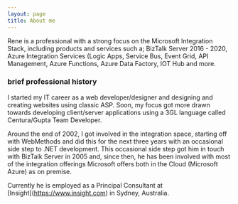 ```yaml
---
layout: page
title: About me
---
```


Rene is a professional with a strong focus on the Microsoft Integration Stack, including products and services such a; BizTalk Server 2016 - 2020,
Azure Integration Services (Logic Apps, Service Bus, Event Grid, API Management, Azure Functions, Azure Data Factory,  IOT Hub and more.

### brief professional history
I started my IT career as a web developer/designer and designing and creating websites using classic ASP. Soon, my focus got more 
drawn towards developing client/server applications using a 3GL language called Centura/Gupta Team Developer.

Around the end of 2002, I got involved in the integration space, starting off with WebMethods and did this for the next three years with an occasional 
side step to .NET development. This occasional side step got him in touch with BizTalk Server in 2005 and, since then, he has been involved with most of 
the integration offerings Microsoft offers both in the Cloud (Microsoft Azure) as on premise.

Currently he is employed as a Principal Consultant at [Insight[(https://www.insight.com) in Sydney, Australia.

